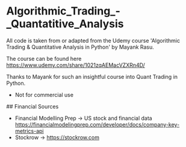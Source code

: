 # Algorithmic_Trading_-_Quantatitive_Analysis


All code is taken from or adapted from the Udemy course 'Algorithmic Trading & Quantitative Analysis in Python' by Mayank Rasu. 

The course can be found here https://www.udemy.com/share/1021zqAEMacVZXRn4D/ 

Thanks to Mayank for such an insightful course into Quant Trading in Python.

- Not for commercial use


## Financial Sources 

- Financial Modelling Prep -> US stock and financial data  https://financialmodelingprep.com/developer/docs/company-key-metrics-api
- Stockrow -> https://stockrow.com 
